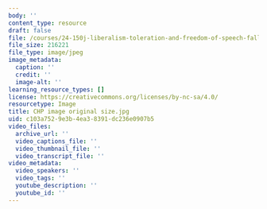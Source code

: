 ```yaml
---
body: ''
content_type: resource
draft: false
file: /courses/24-150j-liberalism-toleration-and-freedom-of-speech-fall-2023/chp-image-original-size.jpg
file_size: 216221
file_type: image/jpeg
image_metadata:
  caption: ''
  credit: ''
  image-alt: ''
learning_resource_types: []
license: https://creativecommons.org/licenses/by-nc-sa/4.0/
resourcetype: Image
title: CHP image original size.jpg
uid: c103a752-9e3b-4ea3-8391-dc236e0907b5
video_files:
  archive_url: ''
  video_captions_file: ''
  video_thumbnail_file: ''
  video_transcript_file: ''
video_metadata:
  video_speakers: ''
  video_tags: ''
  youtube_description: ''
  youtube_id: ''
---
```

